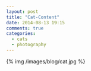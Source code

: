 ```yaml
---
layout: post
title: "Cat-Content"
date: 2014-08-13 19:15
comments: true
categories:
  - cats
  - photography
---
```

{% img /images/blog/cat.jpg %}
